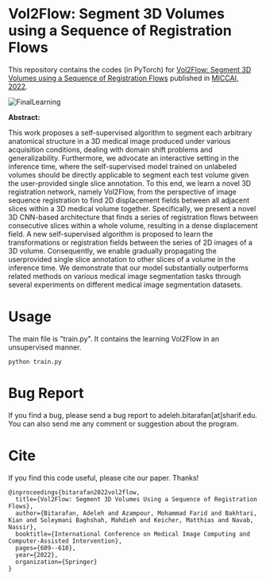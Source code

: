 # Vol2Flow: Segment 3D Volumes using a Sequence of Registration Flows

This repository contains the codes (in PyTorch) for [Vol2Flow: Segment 3D Volumes using a Sequence of Registration Flows](https://link.springer.com/chapter/10.1007/978-3-031-16440-8_58) published in [MICCAI, 2022](https://conferences.miccai.org/2022/en/).

![FinalLearning](https://user-images.githubusercontent.com/70052073/176658628-fcca260a-73c0-4388-9434-2bbf72fe11d8.png)


**Abstract:**

This work proposes a self-supervised algorithm to segment each arbitrary anatomical structure in a 3D medical image produced under various acquisition conditions, dealing with domain shift problems and generalizability. Furthermore, we advocate an interactive setting in the inference time, where the self-supervised model trained on unlabeled volumes should be directly applicable to segment each test volume given the user-provided single slice annotation. To this end, we learn a novel 3D registration network, namely Vol2Flow, from the perspective of image sequence registration to find 2D displacement fields between all adjacent slices within a 3D medical volume together. Specifically, we present a novel 3D CNN-based architecture that finds a series of registration flows between consecutive slices within a whole volume, resulting in a dense displacement field. A new self-supervised algorithm is proposed to learn the transformations or registration fields between the series of 2D images of a 3D volume. Consequently, we enable gradually propagating the userprovided single slice annotation to other slices of a volume in the inference time. We demonstrate that our model substantially outperforms related methods on various medical image segmentation tasks through several experiments on different medical image segmentation datasets.

# Usage
 The main file is "train.py". It contains the learning Vol2Flow in an unsupervised manner. 

```
python train.py
```

# Bug Report

If you find a bug, please send a bug report to adeleh.bitarafan[at]sharif.edu. You can also send me any comment or suggestion about the program.


# Cite
If you find this code useful, please cite our paper. Thanks!

```
@inproceedings{bitarafan2022vol2flow,
  title={Vol2Flow: Segment 3D Volumes Using a Sequence of Registration Flows},
  author={Bitarafan, Adeleh and Azampour, Mohammad Farid and Bakhtari, Kian and Soleymani Baghshah, Mahdieh and Keicher, Matthias and Navab, Nassir},
  booktitle={International Conference on Medical Image Computing and Computer-Assisted Intervention},
  pages={609--618},
  year={2022},
  organization={Springer}
}
```


